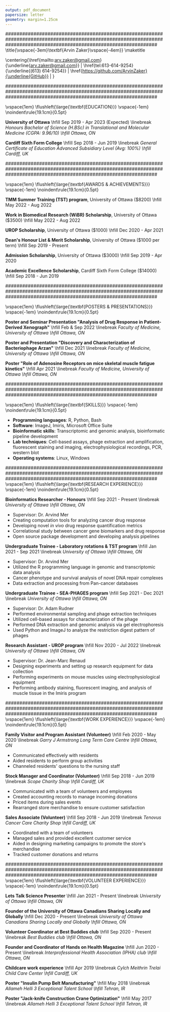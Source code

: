 ```yaml
---
output: pdf_document
papersize: letter
geometry: margin=1.25cm
---
```

######################################################################################################################################################################
\title{\vspace{-3em}\textbf{Arvin Zaker}\vspace{-4em}}
\maketitle

\centering{\href{mailto:arv.zaker@gmail.com}{\underline{arv.zaker@gmail.com}} |
\href{tel:613-614-9254}{\underline{(613) 614-9254}} |
\href{https://github.com/ArvinZaker}{\underline{GitHub}} |
}

######################################################################################################################################################################

\vspace{1em}
\flushleft{\large{\textbf{EDUCATION}}} \vspace{-1em}
\noindent\rule{19.1cm}{0.5pt}

**University of Ottawa** \hfill Sep 2019 - Apr 2023 (Expected) \linebreak
_Honours Bachelor of Science (H.BSc) in Translational and Molecular Medicine (CGPA: 9.96/10) \hfill Ottawa, ON_

**Cardiff Sixth Form College** \hfill Sep 2018 - Jun 2019 \linebreak
_General Certificate of Education Advanced Subsidiary Level (Avg: 100%) \hfill Cardiff, UK_

######################################################################################################################################################################


\vspace{1em}
\flushleft{\large{\textbf{AWARDS \& ACHIEVEMENTS}}} \vspace{-1em}
\noindent\rule{19.1cm}{0.5pt}

**TMM Summer Training (TST) program**, University of Ottawa ($8200) \hfill May 2022 - Aug 2022

**Work in Biomedical Research (WiBR) Scholarship**, University of Ottawa ($3500) \hfill May 2022 - Aug 2022

**UROP Scholarship**, University of Ottawa ($1000) \hfill Dec 2020 - Apr 2021

**Dean's Honour List \& Merit Scholarship**, University of Ottawa ($1000 per term) \hfill Sep 2019 - Present

**Admission Scholarship**, University of Ottawa ($3000) \hfill Sep 2019 - Apr 2020 

**Academic Excellence Scholarship**, Cardiff Sixth Form College ($14000) \hfill Sep 2018 - Jun 2019

######################################################################################################################################################################

\vspace{1em}
\flushleft{\large{\textbf{POSTERS \& PRESENTATIONS}}} \vspace{-1em}
\noindent\rule{19.1cm}{0.5pt}

**Poster and Seminar Presentation "Analysis of Drug Response in Patient-Derived Xenograph"** \hfill Feb \& Sep 2022 \linebreak
_Faculty of Medicine, University of Ottawa \hfill Ottawa, ON_

**Poster and Presentation "Discovery and Characterization of Bacteriophage Arzan"** \hfill Dec 2021 \linebreak 
_Faculty of Medicine, University of Ottawa \hfill Ottawa, ON_

**Poster "Role of Adenosine Receptors on mice skeletal muscle fatigue kinetics"** \hfill Apr 2021 \linebreak 
_Faculty of Medicine, University of Ottawa \hfill Ottawa, ON_


######################################################################################################################################################################

\vspace{1em}
\flushleft{\large{\textbf{SKILLS}}} \vspace{-1em}
\noindent\rule{19.1cm}{0.5pt}

+ **Programming languages**: R, Python, Bash
+ **Software**: ImageJ, Imiris, Microsoft Office Suite
+ **Bioinformatic skills**: Transcriptomic and genomic analysis, bioinformatic pipeline development
+ **Lab techniques**: Cell-based assays, phage extraction and amplification,
  fluorescent staining and imaging, electrophysiological recordings, PCR, western blot
+ **Operating systems**: Linux, Windows


######################################################################################################################################################################
\vspace{1em}
\flushleft{\large{\textbf{RESEARCH EXPERIENCE}}} \vspace{-1em}
\noindent\rule{19.1cm}{0.5pt}

**Bioinformatics Researcher - Honours** \hfill Sep 2021 - Present \linebreak
_University of Ottawa \hfill Ottawa, ON_ 

+ Supervisor: Dr. Arvind Mer
+ Creating computation tools for analyzing cancer drug response 
+ Developing novel _in vivo_ drug response quantification metrics
+ Correlational study between cancer gene biomarkers and drug response
+ Open source package development and developing analysis pipelines

**Undergraduate Trainee - Laboratory rotations & TST program** \hfill Jan 2021 - Sep 2021 \linebreak
_University of Ottawa \hfill Ottawa, ON_ 

+ Supervisor: Dr. Arvind Mer
+ Utilized the R programming language in genomic and transcriptomic data analysis
+ Cancer phenotype and survival analysis of novel DNA repair complexes
+ Data extraction and processing from Pan-cancer databases

**Undergraduate Trainee - SEA-PHAGES program** \hfill Sep 2021 - Dec 2021 \linebreak
_University of Ottawa \hfill Ottawa, ON_

+ Supervisor: Dr. Adam Rudner
+ Performed environmental sampling and phage extraction techniques
+ Utilized cell-based assays for characterization of the phage
+ Performed DNA extraction and genomic analysis via gel electrophoresis
+ Used Python and ImageJ to analyze the restriction digest pattern of phages

**Research Assistant - UROP program**  \hfill Nov 2020 - Jul 2022 \linebreak     
_University of Ottawa \hfill Ottawa, ON_

+ Supervisor: Dr. Jean-Marc Renaud
+ Designing experiments and setting up research equipment for data collection
+ Performing experiments on mouse muscles using electrophysiological equipment
+ Performing antibody staining, fluorescent imaging, and analysis of muscle tissue in the Imiris program

######################################################################################################################################################################
\vspace{1em}
\flushleft{\large{\textbf{WORK EXPERIENCE}}} \vspace{-1em}
\noindent\rule{19.1cm}{0.5pt}

**Family Visitor and Program Assistant (Volunteer)** \hfill Feb 2020 - May 2020 \linebreak
_Garry J Armstrong Long Term Care Centre \hfill Ottawa, ON_ 

+ Communicated effectively with residents
+ Aided residents to perform group activities
+ Channeled residents' questions to the nursing staff

**Stock Manager and Coordinator (Volunteer)** \hfill Sep 2018 - Jun 2019  \linebreak
_Scope Charity Shop \hfill Cardiff, UK_ 

+ Communicated with a team of volunteers and employees
+ Created accounting records to manage incoming donations 
+ Priced items during sales events 
+ Rearranged store merchandise to ensure customer satisfaction


**Sales Associate (Volunteer)** \hfill Sep 2018 - Jun 2019 \linebreak
_Tenovus Cancer Care Charity Shop \hfill Cardiff, UK_ 

+ Coordinated with a team of volunteers 
+ Managed sales and provided excellent customer service 
+ Aided in designing marketing campaigns to promote the store's merchandise 
+ Tracked customer donations and returns

######################################################################################################################################################################
\vspace{1em}
\flushleft{\large{\textbf{VOLUNTEER EXPERIENCE}}} \vspace{-1em}
\noindent\rule{19.1cm}{0.5pt}

**Lets Talk Science Presenter** \hfill Jan 2021 - Present \linebreak
_University of Ottawa \hfill Ottawa, ON_

**Founder of the University of Ottawa Canadians Sharing Locally and Globally** \hfill Dec 2020 - Present \linebreak
_University of Ottawa Canadians Sharing Locally and Globally \hfill Ottawa, ON_

**Volunteer Coordinator at Best Buddies club** \hfill Sep 2020 - Present \linebreak 
_Best Buddies club \hfill Ottawa, ON_

**Founder and Coordinator of Hands on Health Magazine** \hfill Jun 2020 - Present \linebreak
_Interprofessional Health Association (IPHA) club \hfill Ottawa, ON_

**Childcare work experience** \hfill Apr 2019 \linebreak
_Cylch Meithrin Trelai Child Care Center \hfill Cardiff, UK_

**Poster "Insulin Pump Belt Manufacturing"** \hfill May 2018 \linebreak 
_Allameh Helli 3 Exceptional Talent School \hfill Tehran, IR_

**Poster "Jack-knife Construction Crane Optimization"** \hfill May 2017 \linebreak 
_Allameh Helli 3 Exceptional Talent School \hfill Tehran, IR_

